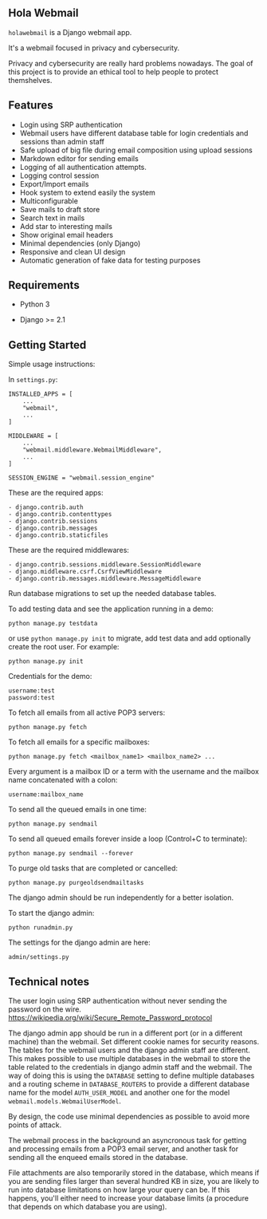 Hola Webmail
------------

``holawebmail`` is a Django webmail app. 

It's a webmail focused in privacy and cybersecurity.

Privacy and cybersecurity are really hard problems nowadays. The goal of this project is to provide an ethical tool to help people to protect themshelves.


Features
--------
- Login using SRP authentication
- Webmail users have different database table for login credentials and sessions than admin staff
- Safe upload of big file during email composition using upload sessions
- Markdown editor for sending emails
- Logging of all authentication attempts.
- Logging control session
- Export/Import emails
- Hook system to extend easily the system
- Multiconfigurable
- Save mails to draft store
- Search text in mails
- Add star to interesting mails
- Show original email headers
- Minimal dependencies (only Django)
- Responsive and clean UI design
- Automatic generation of fake data for testing purposes


Requirements
------------

* Python 3

* Django >= 2.1



Getting Started
---------------

Simple usage instructions:

In ``settings.py``:

    INSTALLED_APPS = [
        ...
        "webmail",
        ...
    ]

    MIDDLEWARE = [
        ...
        "webmail.middleware.WebmailMiddleware",
        ...
    ]

    SESSION_ENGINE = "webmail.session_engine"

These are the required apps:

    - django.contrib.auth
    - django.contrib.contenttypes
    - django.contrib.sessions
    - django.contrib.messages
    - django.contrib.staticfiles

These are the required middlewares:

    - django.contrib.sessions.middleware.SessionMiddleware
    - django.middleware.csrf.CsrfViewMiddleware
    - django.contrib.messages.middleware.MessageMiddleware


Run database migrations to set up the needed database tables.

To add testing data and see the application running in a demo:

    python manage.py testdata

or use `python manage.py init` to migrate, add test data and add optionally create the root user. For example:

    python manage.py init

Credentials for the demo:

    username:test
    password:test


To fetch all emails from all active POP3 servers:

    python manage.py fetch

To fetch all emails for a specific mailboxes:

    python manage.py fetch <mailbox_name1> <mailbox_name2> ...
Every argument is a mailbox ID or a term with the username and the mailbox name concatenated with a colon:

    username:mailbox_name

To send all the queued emails in one time:

    python manage.py sendmail

To send all queued emails forever inside a loop (Control+C to terminate):

    python manage.py sendmail --forever

To purge old tasks that are completed or cancelled:

    python manage.py purgeoldsendmailtasks

The django admin should be run independently for a better isolation.

To start the django admin:

    python runadmin.py

The settings for the django admin are here:

    admin/settings.py


Technical notes
---------------
The user login using SRP authentication without never sending the password on the wire. 
    https://wikipedia.org/wiki/Secure_Remote_Password_protocol

The django admin app should be run in a different port (or in a different machine) than the webmail. Set different cookie names for security reasons. The tables for the webmail users and the django admin staff are different. This makes possible to use multiple databases in the webmail to store the table related to the credentials in django admin staff and the webmail. The way of doing this is using the `DATABASE` setting to define multiple databases and a routing scheme in `DATABASE_ROUTERS` to provide a different database name for the model `AUTH_USER_MODEL` and another one for the model  `webmail.models.WebmailUserModel`.

By design, the code use minimal dependencies as possible to avoid more points of attack. 

The webmail process in the background an asyncronous task for getting and processing emails from a POP3 email server, and another task for sending all the enqueed emails stored in the database.

File attachments are also temporarily stored in the database, which means if you are sending files larger than several hundred KB in size, you are likely to run into database limitations on how large your query can be. If this happens, you'll either need to increase your database limits (a procedure that depends on which database you are using).

